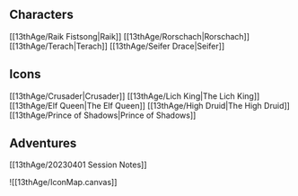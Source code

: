 ## Characters
[[13thAge/Raik Fistsong|Raik]]
[[13thAge/Rorschach|Rorschach]]
[[13thAge/Terach|Terach]]
[[13thAge/Seifer Drace|Seifer]]

## Icons
[[13thAge/Crusader|Crusader]]
[[13thAge/Lich King|The Lich King]]
[[13thAge/Elf Queen|The Elf Queen]]
[[13thAge/High Druid|The High Druid]]
[[13thAge/Prince of Shadows|Prince of Shadows]]

## Adventures
[[13thAge/20230401 Session Notes]]

![[13thAge/IconMap.canvas]]
